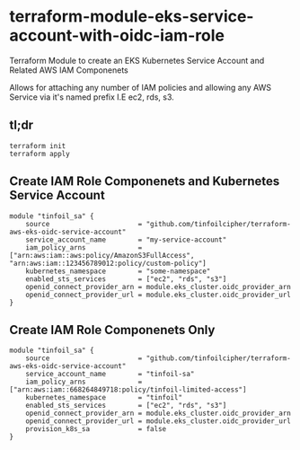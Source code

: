 # terraform-module-eks-service-account-with-oidc-iam-role
Terraform Module to create an EKS Kubernetes Service Account and Related AWS IAM Componenets

Allows for attaching any number of IAM policies and allowing any AWS Service via it's named prefix I.E ec2, rds, s3.

## tl;dr

```
terraform init
terraform apply
```

## Create IAM Role Componenets and Kubernetes Service Account

```
module "tinfoil_sa" {
    source                      = "github.com/tinfoilcipher/terraform-aws-eks-oidc-service-account"
    service_account_name        = "my-service-account"
    iam_policy_arns             = ["arn:aws:iam::aws:policy/AmazonS3FullAccess", "arn:aws:iam::123456789012:policy/custom-policy"]
    kubernetes_namespace        = "some-namespace"
    enabled_sts_services        = ["ec2", "rds", "s3"]
    openid_connect_provider_arn = module.eks_cluster.oidc_provider_arn
    openid_connect_provider_url = module.eks_cluster.oidc_provider_url
}
```

## Create IAM Role Componenets Only

```
module "tinfoil_sa" {
    source                      = "github.com/tinfoilcipher/terraform-aws-eks-oidc-service-account"
    service_account_name        = "tinfoil-sa"
    iam_policy_arns             = ["arn:aws:iam::668264849718:policy/tinfoil-limited-access"]
    kubernetes_namespace        = "tinfoil"
    enabled_sts_services        = ["ec2", "rds", "s3"]
    openid_connect_provider_arn = module.eks_cluster.oidc_provider_arn
    openid_connect_provider_url = module.eks_cluster.oidc_provider_url
    provision_k8s_sa            = false
}
```
